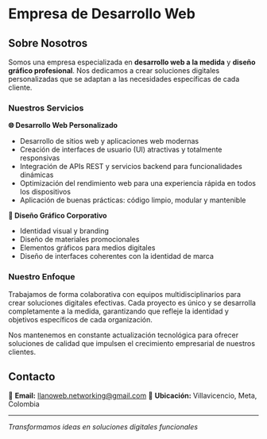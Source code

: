 # Empresa de Desarrollo Web

## Sobre Nosotros

Somos una empresa especializada en **desarrollo web a la medida** y **diseño gráfico profesional**. Nos dedicamos a crear soluciones digitales personalizadas que se adaptan a las necesidades específicas de cada cliente.

### Nuestros Servicios

**🌐 Desarrollo Web Personalizado**
- Desarrollo de sitios web y aplicaciones web modernas
- Creación de interfaces de usuario (UI) atractivas y totalmente responsivas
- Integración de APIs REST y servicios backend para funcionalidades dinámicas
- Optimización del rendimiento web para una experiencia rápida en todos los dispositivos
- Aplicación de buenas prácticas: código limpio, modular y mantenible

**🎨 Diseño Gráfico Corporativo**
- Identidad visual y branding
- Diseño de materiales promocionales
- Elementos gráficos para medios digitales
- Diseño de interfaces coherentes con la identidad de marca

### Nuestro Enfoque

Trabajamos de forma colaborativa con equipos multidisciplinarios para crear soluciones digitales efectivas. Cada proyecto es único y se desarrolla completamente a la medida, garantizando que refleje la identidad y objetivos específicos de cada organización.

Nos mantenemos en constante actualización tecnológica para ofrecer soluciones de calidad que impulsen el crecimiento empresarial de nuestros clientes.

## Contacto

📧 **Email:** llanoweb.networking@gmail.com
📍 **Ubicación:** Villavicencio, Meta, Colombia

---

*Transformamos ideas en soluciones digitales funcionales*
